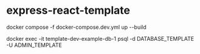# express-react-template

docker compose -f docker-compose.dev.yml up --build

docker exec -it template-dev-example-db-1 psql -d DATABASE_TEMPLATE -U ADMIN_TEMPLATE
